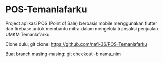 # POS-Temanlafarku
Project aplikasi POS (Point of Sale) berbasis mobile menggunakan flutter dan firebase untuk membantu mitra dalam mengelola transaksi penjualan UMKM Temanlafarku.

Clone dulu, git clone: 
https://github.com/nafi-36/POS-Temanlafarku

Buat branch masing-masing: 
git checkout -b nama_nim